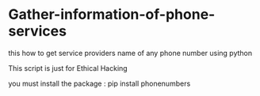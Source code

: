 # Gather-information-of-phone-services
this how to get service providers name of any phone number using python

This script is just for Ethical Hacking

you must install the package : pip install phonenumbers
